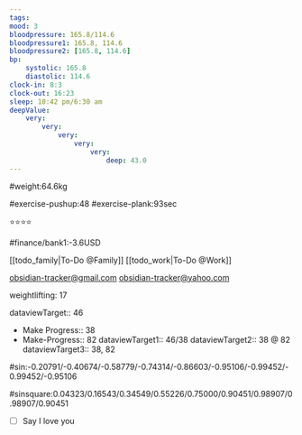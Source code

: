 ```yaml
---
tags: 
mood: 3
bloodpressure: 165.8/114.6
bloodpressure1: 165.8, 114.6
bloodpressure2: [165.8, 114.6]
bp:
    systolic: 165.8
    diastolic: 114.6
clock-in: 8:3
clock-out: 16:23
sleep: 10:42 pm/6:30 am
deepValue: 
    very: 
        very: 
            very: 
                very: 
                    very: 
                        deep: 43.0
---
```


#weight:64.6kg

#exercise-pushup:48
#exercise-plank:93sec


⭐⭐⭐⭐


#finance/bank1:-3.6USD

[[todo_family|To-Do @Family]]
[[todo_work|To-Do @Work]]

obsidian-tracker@gmail.com
obsidian-tracker@yahoo.com

weightlifting: 17

dataviewTarget:: 46
- Make Progress:: 38
- Make-Progress:: 82
dataviewTarget1:: 46/38
dataviewTarget2:: 38 @ 82
dataviewTarget3:: 38, 82

#sin:-0.20791/-0.40674/-0.58779/-0.74314/-0.86603/-0.95106/-0.99452/-0.99452/-0.95106

#sinsquare:0.04323/0.16543/0.34549/0.55226/0.75000/0.90451/0.98907/0.98907/0.90451

- [ ] Say I love you

